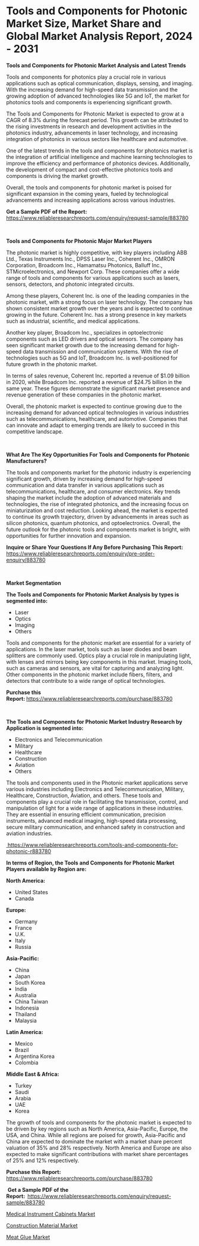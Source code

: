 <p><h1>Tools and Components for Photonic Market Size, Market Share and Global Market Analysis Report, 2024 - 2031</h1></p><p><strong>Tools and Components for Photonic Market Analysis and Latest Trends</strong></p>
<p><p>Tools and components for photonics play a crucial role in various applications such as optical communication, displays, sensing, and imaging. With the increasing demand for high-speed data transmission and the growing adoption of advanced technologies like 5G and IoT, the market for photonics tools and components is experiencing significant growth.</p><p>The Tools and Components for Photonic Market is expected to grow at a CAGR of 8.3% during the forecast period. This growth can be attributed to the rising investments in research and development activities in the photonics industry, advancements in laser technology, and increasing integration of photonics in various sectors like healthcare and automotive.</p><p>One of the latest trends in the tools and components for photonics market is the integration of artificial intelligence and machine learning technologies to improve the efficiency and performance of photonics devices. Additionally, the development of compact and cost-effective photonics tools and components is driving the market growth.</p><p>Overall, the tools and components for photonic market is poised for significant expansion in the coming years, fueled by technological advancements and increasing applications across various industries.</p></p>
<p><strong>Get a Sample PDF of the Report:&nbsp;</strong> <a href="https://www.reliableresearchreports.com/enquiry/request-sample/883780">https://www.reliableresearchreports.com/enquiry/request-sample/883780</a></p>
<p>&nbsp;</p>
<p><strong>Tools and Components for Photonic Major Market Players</strong></p>
<p><p>The photonic market is highly competitive, with key players including ABB Ltd., Texas Instruments Inc., DPSS Laser Inc., Coherent Inc., OMRON Corporation, Broadcom Inc., Hamamatsu Photonics, Balluff Inc., STMicroelectronics, and Newport Corp. These companies offer a wide range of tools and components for various applications such as lasers, sensors, detectors, and photonic integrated circuits.</p><p>Among these players, Coherent Inc. is one of the leading companies in the photonic market, with a strong focus on laser technology. The company has shown consistent market growth over the years and is expected to continue growing in the future. Coherent Inc. has a strong presence in key markets such as industrial, scientific, and medical applications.</p><p>Another key player, Broadcom Inc., specializes in optoelectronic components such as LED drivers and optical sensors. The company has seen significant market growth due to the increasing demand for high-speed data transmission and communication systems. With the rise of technologies such as 5G and IoT, Broadcom Inc. is well-positioned for future growth in the photonic market.</p><p>In terms of sales revenue, Coherent Inc. reported a revenue of $1.09 billion in 2020, while Broadcom Inc. reported a revenue of $24.75 billion in the same year. These figures demonstrate the significant market presence and revenue generation of these companies in the photonic market.</p><p>Overall, the photonic market is expected to continue growing due to the increasing demand for advanced optical technologies in various industries such as telecommunications, healthcare, and automotive. Companies that can innovate and adapt to emerging trends are likely to succeed in this competitive landscape.</p></p>
<p>&nbsp;</p>
<p><strong>What Are The Key Opportunities For Tools and Components for Photonic Manufacturers?</strong></p>
<p><p>The tools and components market for the photonic industry is experiencing significant growth, driven by increasing demand for high-speed communication and data transfer in various applications such as telecommunications, healthcare, and consumer electronics. Key trends shaping the market include the adoption of advanced materials and technologies, the rise of integrated photonics, and the increasing focus on miniaturization and cost reduction. Looking ahead, the market is expected to continue its growth trajectory, driven by advancements in areas such as silicon photonics, quantum photonics, and optoelectronics. Overall, the future outlook for the photonic tools and components market is bright, with opportunities for further innovation and expansion.</p></p>
<p><strong>Inquire or Share Your Questions If Any Before Purchasing This Report:</strong> <a href="https://www.reliableresearchreports.com/enquiry/pre-order-enquiry/883780">https://www.reliableresearchreports.com/enquiry/pre-order-enquiry/883780</a></p>
<p>&nbsp;</p>
<p><strong>Market Segmentation</strong></p>
<p><strong>The Tools and Components for Photonic Market Analysis by types is segmented into:</strong></p>
<p><ul><li>Laser</li><li>Optics</li><li>Imaging</li><li>Others</li></ul></p>
<p><p>Tools and components for the photonic market are essential for a variety of applications. In the laser market, tools such as laser diodes and beam splitters are commonly used. Optics play a crucial role in manipulating light, with lenses and mirrors being key components in this market. Imaging tools, such as cameras and sensors, are vital for capturing and analyzing light. Other components in the photonic market include fibers, filters, and detectors that contribute to a wide range of optical technologies.</p></p>
<p><strong>Purchase this Report:&nbsp;</strong><a href="https://www.reliableresearchreports.com/purchase/883780">https://www.reliableresearchreports.com/purchase/883780</a></p>
<p>&nbsp;</p>
<p><strong>The Tools and Components for Photonic Market Industry Research by Application is segmented into:</strong></p>
<p><ul><li>Electronics and Telecommunication</li><li>Military</li><li>Healthcare</li><li>Construction</li><li>Aviation</li><li>Others</li></ul></p>
<p><p>The tools and components used in the Photonic market applications serve various industries including Electronics and Telecommunication, Military, Healthcare, Construction, Aviation, and others. These tools and components play a crucial role in facilitating the transmission, control, and manipulation of light for a wide range of applications in these industries. They are essential in ensuring efficient communication, precision instruments, advanced medical imaging, high-speed data processing, secure military communication, and enhanced safety in construction and aviation industries.</p></p>
<p><a href="https://www.reliableresearchreports.com/tools-and-components-for-photonic-r883780">&nbsp;https://www.reliableresearchreports.com/tools-and-components-for-photonic-r883780</a></p>
<p><strong>In terms of Region, the Tools and Components for Photonic Market Players available by Region are:</strong></p>
<p>
    <p> <strong> North America: </strong>
        <ul>
            <li>United States</li>
            <li>Canada</li>
        </ul>
        </p> 
    <p> <strong> Europe: </strong>
        <ul>
            <li>Germany</li>
            <li>France</li>
            <li>U.K.</li>
            <li>Italy</li>
            <li>Russia</li>
        </ul>
        </p> 
    <p> <strong> Asia-Pacific: </strong>
        <ul>
            <li>China</li>
            <li>Japan</li>
            <li>South Korea</li>
            <li>India</li>
            <li>Australia</li>
            <li>China Taiwan</li>
            <li>Indonesia</li>
            <li>Thailand</li>
            <li>Malaysia</li>
        </ul>
        </p> 
    <p> <strong> Latin America: </strong>
        <ul>
            <li>Mexico</li>
            <li>Brazil</li>
            <li>Argentina Korea</li>
            <li>Colombia</li>
        </ul>
        </p> 
    <p> <strong> Middle East & Africa: </strong>
        <ul>
            <li>Turkey</li>
            <li>Saudi</li>
            <li>Arabia</li>
            <li>UAE</li>
            <li>Korea</li>
        </ul>
    </p>
    </p>
<p><p>The growth of tools and components for the photonic market is expected to be driven by key regions such as North America, Asia-Pacific, Europe, the USA, and China. While all regions are poised for growth, Asia-Pacific and China are expected to dominate the market with a market share percent valuation of 35% and 28% respectively. North America and Europe are also expected to make significant contributions with market share percentages of 25% and 12% respectively.</p></p>
<p><strong>Purchase this Report: </strong><a href="https://www.reliableresearchreports.com/purchase/883780">https://www.reliableresearchreports.com/purchase/883780</a></p>
<p>&nbsp;<strong>Get a Sample PDF of the Report:&nbsp;&nbsp;</strong><a href="https://www.reliableresearchreports.com/enquiry/request-sample/883780">https://www.reliableresearchreports.com/enquiry/request-sample/883780</a></p>
<p><strong></strong></p>
<p><p><a href="https://extreme-scabiosa-c81.notion.site/Medical-Instrument-Cabinets-Market-Share-Evolution-and-Market-Growth-Trends-2024-2031-19d0b16716e14955bebd9c14e9bbb469">Medical Instrument Cabinets Market</a></p><p><a href="https://issuu.com/reportprime-2/docs/construction-material-market-size-2030.pptx">Construction Material Market</a></p><p><a href="https://adventurous-uranium-ef9.notion.site/Meat-Glue-Market-Trends-and-Market-Analysis-forecasted-for-period-2024-2031-0976837d09724556aaea093451bbb5c2">Meat Glue Market</a></p></p>
